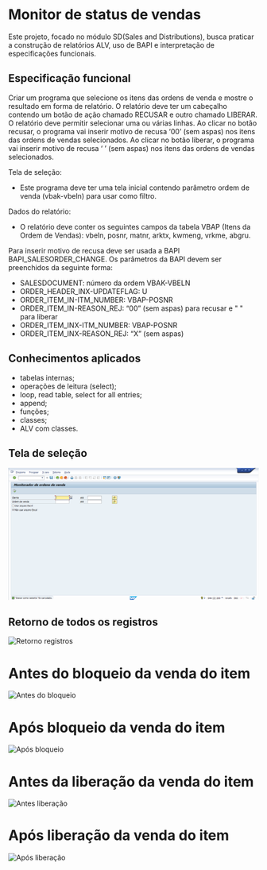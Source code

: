 # Monitor de status de vendas
Este projeto, focado no módulo SD(Sales and Distributions), busca praticar a construção de relatórios ALV, uso de BAPI e interpretação de especificações funcionais. 

## Especificação funcional

Criar um programa que selecione os itens das ordens de venda e mostre o resultado em forma de relatório.
O relatório deve ter um cabeçalho contendo um botão de ação chamado RECUSAR e outro chamado LIBERAR.
O relatório deve permitir selecionar uma ou várias linhas.
Ao clicar no botão recusar, o programa vai inserir motivo de recusa ‘00’ (sem aspas) nos itens das ordens de vendas selecionados.
Ao clicar no botão liberar, o programa vai inserir motivo de recusa ‘ ’ (sem aspas) nos itens das ordens de vendas selecionados.

Tela de seleção:
- Este programa deve ter uma tela inicial contendo parâmetro ordem de venda (vbak-vbeln) para usar como filtro. 

Dados do relatório:
- O relatório deve conter os seguintes campos da tabela VBAP (Itens da Ordem de Vendas): vbeln, posnr, matnr, arktx, kwmeng, vrkme, abgru.

Para inserir motivo de recusa deve ser usada a BAPI BAPI_SALESORDER_CHANGE.
Os parâmetros da BAPI devem ser preenchidos da seguinte forma:
- SALESDOCUMENT: número da ordem VBAK-VBELN
- ORDER_HEADER_INX-UPDATEFLAG: U
- ORDER_ITEM_IN-ITM_NUMBER: VBAP-POSNR
- ORDER_ITEM_IN-REASON_REJ: “00” (sem aspas) para recusar e " " para liberar
- ORDER_ITEM_INX-ITM_NUMBER: VBAP-POSNR
- ORDER_ITEM_INX-REASON_REJ: “X” (sem aspas)

## Conhecimentos aplicados
- tabelas internas;
- operações de leitura (select);
- loop, read table, select for all entries;
- append;
- funções; 
- classes;
- ALV com classes.

## Tela de seleção
![Tela de seleção](https://raw.githubusercontent.com/Rafael-Ienne/alv_recusa_libera.abap/main/img/tela_selecao.png)

## Retorno de todos os registros
![Retorno registros](https://raw.githubusercontent.com/Rafael-Ienne/alv_recusa_libera.abap/main/img/retorno_todos_registros.png)

# Antes do bloqueio da venda do item
![Antes do bloqueio](https://raw.githubusercontent.com/Rafael-Ienne/alv_recusa_libera.abap/main/img/antes_bloqueio.png)

# Após bloqueio da venda do item
![Após bloqueio](https://raw.githubusercontent.com/Rafael-Ienne/alv_recusa_libera.abap/main/img/apos_recusa.png)

# Antes da liberação da venda do item
![Antes liberação](https://raw.githubusercontent.com/Rafael-Ienne/alv_recusa_libera.abap/main/img/antes_liberacao.png)

# Após liberação da venda do item
![Após liberação](https://raw.githubusercontent.com/Rafael-Ienne/alv_recusa_libera.abap/main/img/apos_liberacao.png)
